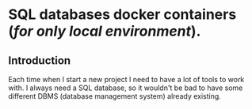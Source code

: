 # SQL databases docker containers (_for only local environment_).

## Introduction

Each time when I start a new project I need to have a lot of tools to work with. I always need a SQL database, so it 
wouldn't be bad to have some different DBMS (database management system) already existing.